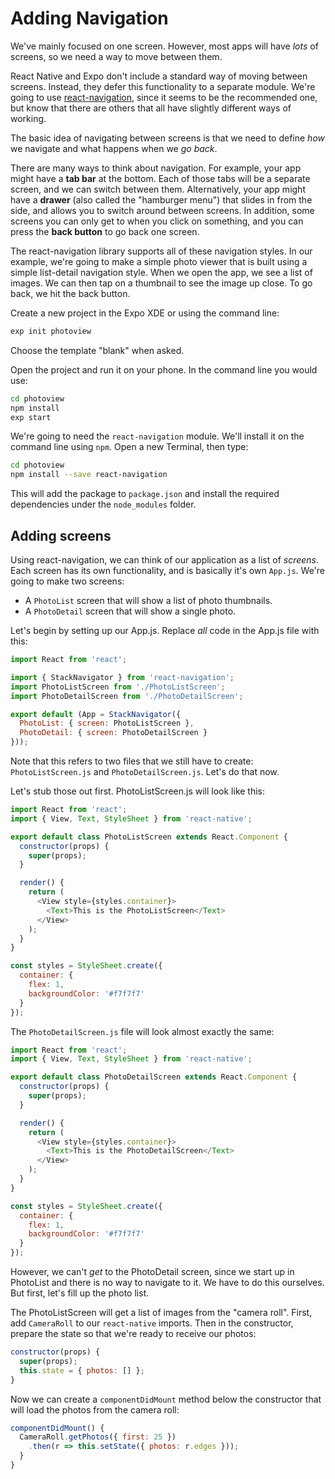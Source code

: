# Adding Navigation

We've mainly focused on one screen. However, most apps will have *lots* of screens, so we need a way to move between them.

React Native and Expo don't include a standard way of moving between screens. Instead, they defer this functionality to a separate module. We're going to use [react-navigation](https://reactnavigation.org/), since it seems to be the recommended one, but know that there are others that all have slightly different ways of working.

The basic idea of navigating between screens is that we need to define *how* we navigate and what happens when we *go back*.

There are many ways to think about navigation. For example, your app might have a **tab bar** at the bottom. Each of those tabs will be a separate screen, and we can switch between them. Alternatively, your app might have a **drawer** (also called the "hamburger menu") that slides in from the side, and allows you to switch around between screens. In addition, some screens you can only get to when you click on something, and you can press the **back button** to go back one screen.

The react-navigation library supports all of these navigation styles. In our example, we're going to make a simple photo viewer that is built using a simple list-detail navigation style. When we open the app, we see a list of images. We can then tap on a thumbnail to see the image up close. To go back, we hit the back button.

Create a new project in the Expo XDE or using the command line:

```bash
exp init photoview
```    

Choose the template "blank" when asked.

Open the project and run it on your phone. In the command line you would use:

```bash
cd photoview
npm install
exp start
```

We're going to need the `react-navigation` module. We'll install it on the command line using `npm`. Open a new Terminal, then type:

```bash
cd photoview
npm install --save react-navigation
```

This will add the package to `package.json` and install the required dependencies under the `node_modules` folder.

## Adding screens

Using react-navigation, we can think of our application as a list of *screens*. Each screen has its own functionality, and is basically it's own `App.js`. We're going to make two screens:

* A `PhotoList` screen that will show a list of photo thumbnails.
* A `PhotoDetail` screen that will show a single photo.

Let's begin by setting up our App.js. Replace *all* code in the App.js file with this:

```js
import React from 'react';

import { StackNavigator } from 'react-navigation';
import PhotoListScreen from './PhotoListScreen';
import PhotoDetailScreen from './PhotoDetailScreen';

export default (App = StackNavigator({
  PhotoList: { screen: PhotoListScreen },
  PhotoDetail: { screen: PhotoDetailScreen }
}));
```

Note that this refers to two files that we still have to create: `PhotoListScreen.js` and `PhotoDetailScreen.js`. Let's do that now. 

Let's stub those out first. PhotoListScreen.js will look like this:

```js
import React from 'react';
import { View, Text, StyleSheet } from 'react-native';

export default class PhotoListScreen extends React.Component {
  constructor(props) {
    super(props);
  }

  render() {
    return (
      <View style={styles.container}>
        <Text>This is the PhotoListScreen</Text>
      </View>
    );
  }
}

const styles = StyleSheet.create({
  container: {
    flex: 1,
    backgroundColor: '#f7f7f7'
  }
});
```

The `PhotoDetailScreen.js` file will look almost exactly the same:

```js
import React from 'react';
import { View, Text, StyleSheet } from 'react-native';

export default class PhotoDetailScreen extends React.Component {
  constructor(props) {
    super(props);
  }

  render() {
    return (
      <View style={styles.container}>
        <Text>This is the PhotoDetailScreen</Text>
      </View>
    );
  }
}

const styles = StyleSheet.create({
  container: {
    flex: 1,
    backgroundColor: '#f7f7f7'
  }
});
```

However, we can't *get* to the PhotoDetail screen, since we start up in PhotoList and there is no way to navigate to it. We have to do this ourselves. But first, let's fill up the photo list.

The PhotoListScreen will get a list of images from the "camera roll". First, add `CameraRoll` to our `react-native` imports. Then in the constructor, prepare the state so that we're ready to receive our photos:

```js
constructor(props) {
  super(props);
  this.state = { photos: [] };    
}
```

Now we can create a `componentDidMount` method below the constructor that will load the photos from the camera roll:

```js
componentDidMount() {
  CameraRoll.getPhotos({ first: 25 })
    .then(r => this.setState({ photos: r.edges }));
  }
}
```

